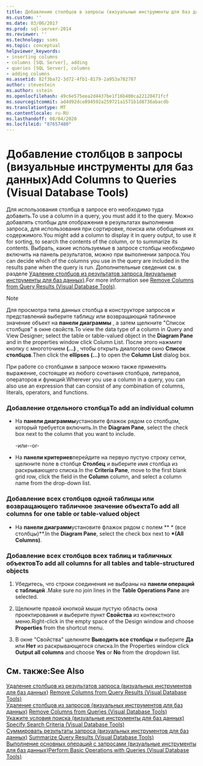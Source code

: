```yaml
---
title: Добавление столбцов в запросы (визуальные инструменты для баз данных) | Документация Майкрософт
ms.custom: ''
ms.date: 03/06/2017
ms.prod: sql-server-2014
ms.reviewer: ''
ms.technology: ssms
ms.topic: conceptual
helpviewer_keywords:
- inserting columns
- columns [SQL Server], adding
- queries [SQL Server], columns
- adding columns
ms.assetid: 82f3ba72-3d72-4fb1-8179-2a953a782787
author: stevestein
ms.author: sstein
ms.openlocfilehash: 49c6e575eea2d4437be1f16b400ca22120471fcf
ms.sourcegitcommit: ad4d92dce894592a259721a1571b1d8736abacdb
ms.translationtype: MT
ms.contentlocale: ru-RU
ms.lasthandoff: 08/04/2020
ms.locfileid: "87657480"
---
```

# <a name="add-columns-to-queries-visual-database-tools"></a><span data-ttu-id="4e0b7-102">Добавление столбцов в запросы (визуальные инструменты для баз данных)</span><span class="sxs-lookup"><span data-stu-id="4e0b7-102">Add Columns to Queries (Visual Database Tools)</span></span>
  <span data-ttu-id="4e0b7-103">Для использования столбца в запросе его необходимо туда добавить.</span><span class="sxs-lookup"><span data-stu-id="4e0b7-103">To use a column in a query, you must add it to the query.</span></span> <span data-ttu-id="4e0b7-104">Можно добавлять столбцы для отображения в результатах выполнения запроса, для использования при сортировке, поиска или обобщения их содержимого.</span><span class="sxs-lookup"><span data-stu-id="4e0b7-104">You might add a column to display it in query output, to use it for sorting, to search the contents of the column, or to summarize its contents.</span></span> <span data-ttu-id="4e0b7-105">Выбрать, какие используемые в запросе столбцы необходимо включить на панель результатов, можно при выполнении запроса.</span><span class="sxs-lookup"><span data-stu-id="4e0b7-105">You can decide which of the columns you use in the query are included in the results pane when the query is run.</span></span> <span data-ttu-id="4e0b7-106">Дополнительные сведения см. в разделе [Удаление столбцов из результатов запроса (визуальные инструменты для баз данных)](visual-database-tools.md).</span><span class="sxs-lookup"><span data-stu-id="4e0b7-106">For more information see [Remove Columns from Query Results &#40;Visual Database Tools&#41;](visual-database-tools.md).</span></span>  
  
> [!NOTE]  
>  <span data-ttu-id="4e0b7-107">Для просмотра типа данных столбца в конструкторе запросов и представлений выберите таблицу или возвращающий табличное значение объект на **панели диаграммы** , а затем щелкните "Список столбцов" в окне свойств.</span><span class="sxs-lookup"><span data-stu-id="4e0b7-107">To view the data type of a column in Query and View Designer; select the table or table-valued object in the **Diagram Pane** and in the properties window click Column List.</span></span> <span data-ttu-id="4e0b7-108">После этого нажмите кнопку с многоточием **(...)** , чтобы открыть диалоговое окно **Список столбцов**.</span><span class="sxs-lookup"><span data-stu-id="4e0b7-108">Then click the **ellipses (...)** to open the **Column List** dialog box.</span></span>  
  
 <span data-ttu-id="4e0b7-109">При работе со столбцами в запросе можно также применять выражение, состоящее из любого сочетания столбцов, литералов, операторов и функций.</span><span class="sxs-lookup"><span data-stu-id="4e0b7-109">Wherever you use a column in a query, you can also use an expression that can consist of any combination of columns, literals, operators, and functions.</span></span>  
  
### <a name="to-add-an-individual-column"></a><span data-ttu-id="4e0b7-110">Добавление отдельного столбца</span><span class="sxs-lookup"><span data-stu-id="4e0b7-110">To add an individual column</span></span>  
  
-   <span data-ttu-id="4e0b7-111">На **панели диаграммы**установите флажок рядом со столбцом, который требуется включить.</span><span class="sxs-lookup"><span data-stu-id="4e0b7-111">In the **Diagram Pane**, select the check box next to the column that you want to include.</span></span>  
  
     <span data-ttu-id="4e0b7-112">-или-</span><span class="sxs-lookup"><span data-stu-id="4e0b7-112">-or-</span></span>  
  
-   <span data-ttu-id="4e0b7-113">На **панели критериев**перейдите на первую пустую строку сетки, щелкните поле в столбце **Столбец** и выберите имя столбца из раскрывающего списка.</span><span class="sxs-lookup"><span data-stu-id="4e0b7-113">In the **Criteria Pane**, move to the first blank grid row, click the field in the **Column** column, and select a column name from the drop-down list.</span></span>  
  
### <a name="to-add-all-columns-for-one-table-or-table-valued-object"></a><span data-ttu-id="4e0b7-114">Добавление всех столбцов одной таблицы или возвращающего табличное значение объекта</span><span class="sxs-lookup"><span data-stu-id="4e0b7-114">To add all columns for one table or table-valued object</span></span>  
  
-   <span data-ttu-id="4e0b7-115">На **панели диаграмм**установите флажок рядом с полем \*\* \* (все столбцы)\*\*.</span><span class="sxs-lookup"><span data-stu-id="4e0b7-115">In the **Diagram Pane**, select the check box next to **\*(All Columns)**.</span></span>  
  
### <a name="to-add-all-columns-for-all-tables-and-table-structured-objects"></a><span data-ttu-id="4e0b7-116">Добавление всех столбцов всех таблиц и табличных объектов</span><span class="sxs-lookup"><span data-stu-id="4e0b7-116">To add all columns for all tables and table-structured objects</span></span>  
  
1.  <span data-ttu-id="4e0b7-117">Убедитесь, что строки соединения не выбраны на **панели операций с таблицей** .</span><span class="sxs-lookup"><span data-stu-id="4e0b7-117">Make sure no join lines in the **Table Operations Pane** are selected.</span></span>  
  
2.  <span data-ttu-id="4e0b7-118">Щелкните правой кнопкой мыши пустую область окна проектирования и выберите пункт **Свойства** из контекстного меню.</span><span class="sxs-lookup"><span data-stu-id="4e0b7-118">Right-click in the empty space of the Design window and choose **Properties** from the shortcut menu.</span></span>  
  
3.  <span data-ttu-id="4e0b7-119">В окне "Свойства" щелкните **Выводить все столбцы** и выберите **Да** или **Нет** из раскрывающегося списка.</span><span class="sxs-lookup"><span data-stu-id="4e0b7-119">In the Properties window click **Output all columns** and choose **Yes** or **No** from the dropdown list.</span></span>  
  
## <a name="see-also"></a><span data-ttu-id="4e0b7-120">См. также:</span><span class="sxs-lookup"><span data-stu-id="4e0b7-120">See Also</span></span>  
 <span data-ttu-id="4e0b7-121">[Удаление столбцов из результатов запроса &#40;визуальных инструментов для баз данных&#41;](visual-database-tools.md) </span><span class="sxs-lookup"><span data-stu-id="4e0b7-121">[Remove Columns from Query Results &#40;Visual Database Tools&#41;](visual-database-tools.md) </span></span>  
 <span data-ttu-id="4e0b7-122">[Удаление столбцов из запросов &#40;визуальных инструментов для баз данных&#41;](remove-columns-from-queries-visual-database-tools.md) </span><span class="sxs-lookup"><span data-stu-id="4e0b7-122">[Remove Columns from Queries &#40;Visual Database Tools&#41;](remove-columns-from-queries-visual-database-tools.md) </span></span>  
 <span data-ttu-id="4e0b7-123">[Укажите условия поиска &#40;визуальные инструменты для баз данных&#41;](specify-search-criteria-visual-database-tools.md) </span><span class="sxs-lookup"><span data-stu-id="4e0b7-123">[Specify Search Criteria &#40;Visual Database Tools&#41;](specify-search-criteria-visual-database-tools.md) </span></span>  
 <span data-ttu-id="4e0b7-124">[Суммировать результаты запроса &#40;визуальных инструментов для баз данных&#41;](summarize-query-results-visual-database-tools.md) </span><span class="sxs-lookup"><span data-stu-id="4e0b7-124">[Summarize Query Results &#40;Visual Database Tools&#41;](summarize-query-results-visual-database-tools.md) </span></span>  
 [<span data-ttu-id="4e0b7-125">Выполнение основных операций с запросами (визуальные инструменты для баз данных)</span><span class="sxs-lookup"><span data-stu-id="4e0b7-125">Perform Basic Operations with Queries &#40;Visual Database Tools&#41;</span></span>](perform-basic-operations-with-queries-visual-database-tools.md)  
  
  
